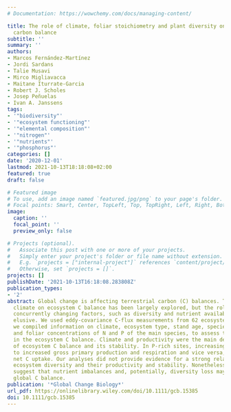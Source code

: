 ```yaml
---
# Documentation: https://wowchemy.com/docs/managing-content/

title: The role of climate, foliar stoichiometry and plant diversity on ecosystem
  carbon balance
subtitle: ''
summary: ''
authors:
- Marcos Fernández-Martínez
- Jordi Sardans
- Talie Musavi
- Mirco Migliavacca
- Maitane Iturrate‐Garcia
- Robert J. Scholes
- Josep Peñuelas
- Ivan A. Janssens
tags:
- '"biodiversity"'
- '"ecosystem functioning"'
- '"elemental composition"'
- '"nitrogen"'
- '"nutrients"'
- '"phosphorus"'
categories: []
date: '2020-12-01'
lastmod: 2021-10-13T18:18:08+02:00
featured: true
draft: false

# Featured image
# To use, add an image named `featured.jpg/png` to your page's folder.
# Focal points: Smart, Center, TopLeft, Top, TopRight, Left, Right, BottomLeft, Bottom, BottomRight.
image:
  caption: ''
  focal_point: ''
  preview_only: false

# Projects (optional).
#   Associate this post with one or more of your projects.
#   Simply enter your project's folder or file name without extension.
#   E.g. `projects = ["internal-project"]` references `content/project/deep-learning/index.md`.
#   Otherwise, set `projects = []`.
projects: []
publishDate: '2021-10-13T16:18:08.283808Z'
publication_types:
- '2'
abstract: Global change is affecting terrestrial carbon (C) balances. The effect of
  climate on ecosystem C balance has been largely explored, but the roles of other
  concurrently changing factors, such as diversity and nutrient availability, remain
  elusive. We used eddy-covariance C-flux measurements from 62 ecosystems from which
  we compiled information on climate, ecosystem type, stand age, species abundance
  and foliar concentrations of N and P of the main species, to assess their importance
  in the ecosystem C balance. Climate and productivity were the main determinants
  of ecosystem C balance and its stability. In P-rich sites, increasing N was related
  to increased gross primary production and respiration and vice versa, but reduced
  net C uptake. Our analyses did not provide evidence for a strong relation between
  ecosystem diversity and their productivity and stability. Nonetheless, these results
  suggest that nutrient imbalances and, potentially, diversity loss may alter future
  global C balance.
publication: '*Global Change Biology*'
url_pdf: https://onlinelibrary.wiley.com/doi/10.1111/gcb.15385
doi: 10.1111/gcb.15385
---
```

